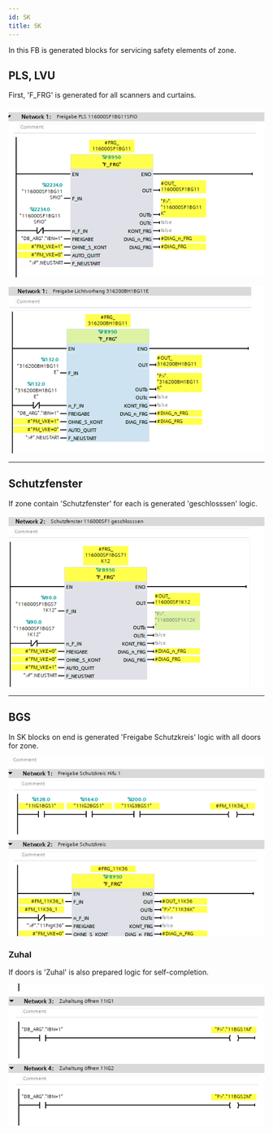 ```yaml
---
id: SK
title: SK
---
```


In this FB is generated blocks for servicing safety elements of zone.

## PLS, LVU

First, 'F_FRG' is generated for all scanners and curtains.

![img](../../../../assets/docs/generation/programBlocks/safety/sk/PLS.jpg)

![img](../../../../assets/docs/generation/programBlocks/safety/sk/LVU.jpg)

---

## Schutzfenster

If zone contain 'Schutzfenster' for each is generated 'geschlosssen' logic.

![img](../../../../assets/docs/generation/programBlocks/safety/sk/RollGate.jpg)

---

## BGS

In SK blocks on end is generated 'Freigabe Schutzkreis' logic with all doors for zone.

![img](../../../../assets/docs/generation/programBlocks/safety/sk/Doors.jpg)

### Zuhal

If doors is 'Zuhal' is also prepared logic for self-completion.

![img](../../../../assets/docs/generation/programBlocks/safety/sk/Zuhal.jpg)